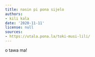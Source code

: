 ```yaml
---
title: nasin pi pona sijelo
authors:
- kili kala
date: '2020-11-11'
license: null
sources:
- https://utala.pona.la/toki-musi-lili/
---
```


o tawa ma!